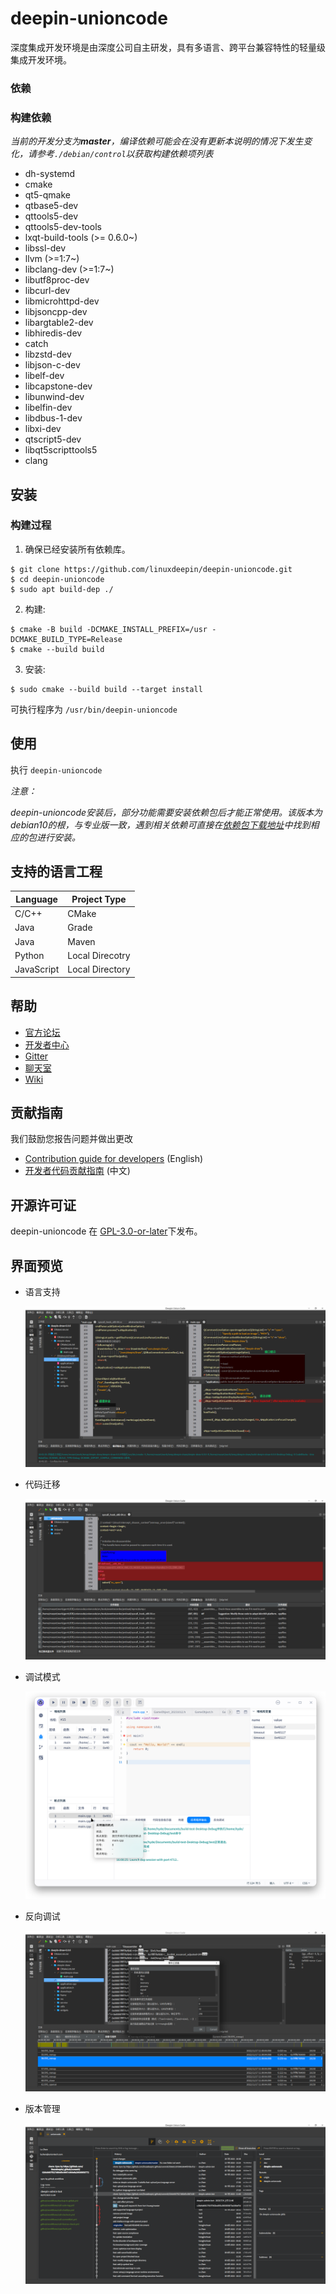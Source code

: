 # deepin-unioncode

深度集成开发环境是由深度公司自主研发，具有多语言、跨平台兼容特性的轻量级集成开发环境。

### 依赖

### 构建依赖

_当前的开发分支为**master**，编译依赖可能会在没有更新本说明的情况下发生变化，请参考`./debian/control`以获取构建依赖项列表_

- dh-systemd
- cmake
- qt5-qmake
- qtbase5-dev
- qttools5-dev
- qttools5-dev-tools
- lxqt-build-tools (>= 0.6.0~)
- libssl-dev
- llvm (>=1:7~)
- libclang-dev (>=1:7~)
- libutf8proc-dev
- libcurl-dev
- libmicrohttpd-dev
- libjsoncpp-dev
- libargtable2-dev
- libhiredis-dev
- catch
- libzstd-dev
- libjson-c-dev
- libelf-dev
- libcapstone-dev
- libunwind-dev
- libelfin-dev
- libdbus-1-dev
- libxi-dev
- qtscript5-dev
- libqt5scripttools5
- clang

## 安装

### 构建过程

1. 确保已经安装所有依赖库。


``` shell
$ git clone https://github.com/linuxdeepin/deepin-unioncode.git
$ cd deepin-unioncode
$ sudo apt build-dep ./
```

2. 构建:

```shell
$ cmake -B build -DCMAKE_INSTALL_PREFIX=/usr -DCMAKE_BUILD_TYPE=Release
$ cmake --build build
```

3. 安装:

```shell
$ sudo cmake --build build --target install
```

可执行程序为 `/usr/bin/deepin-unioncode`

## 使用

执行 `deepin-unioncode`

*注意：*

*deepin-unioncode安装后，部分功能需要安装依赖包后才能正常使用。该版本为debian10的根，与专业版一致，遇到相关依赖可直接在[依赖包下载地址](https://community-packages.deepin.com/deepin/pool/main/l/llvm-toolchain-13/)中找到相应的包进行安装。*

## 支持的语言工程

| Language     | Project Type    |
| ------------ | ----------------|
| C/C++        | CMake           |
| Java         | Grade           |
| Java         | Maven           |
| Python       | Local Direcotry |
| JavaScript   | Local Directory |

## 帮助

- [官方论坛](https://bbs.deepin.org/) 
- [开发者中心](https://github.com/linuxdeepin/developer-center) 
- [Gitter](https://gitter.im/orgs/linuxdeepin/rooms)
- [聊天室](https://webchat.freenode.net/?channels=deepin)
- [Wiki](https://wiki.deepin.org/)

## 贡献指南

我们鼓励您报告问题并做出更改

- [Contribution guide for developers](https://github.com/linuxdeepin/developer-center/wiki/Contribution-Guidelines-for-Developers-en) (English)
- [开发者代码贡献指南](https://github.com/linuxdeepin/developer-center/wiki/Contribution-Guidelines-for-Developers) (中文)

## 开源许可证

deepin-unioncode 在 [GPL-3.0-or-later](LICENSE.txt)下发布。

## 界面预览
- 语言支持

  ![](./docs/rc/language-support.png)

- 代码迁移

  ![code porting](./docs/rc/code-porting.png)

- 调试模式

  ![](./docs/rc/debug-mode.png)
  
- 反向调试

  ![reverse debug](./docs/rc/reverse-debug.png)
  
- 版本管理

  ![](./docs/rc/version-management.png)
